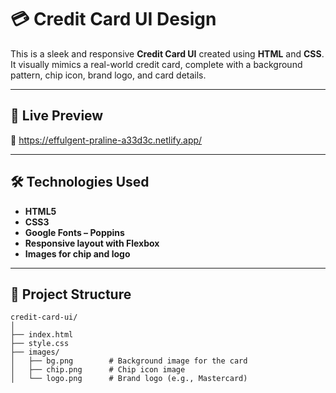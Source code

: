 # 💳 Credit Card UI Design

This is a sleek and responsive **Credit Card UI** created using **HTML** and **CSS**. It visually mimics a real-world credit card, complete with a background pattern, chip icon, brand logo, and card details.

---

## 🚀 Live Preview

🔗 https://effulgent-praline-a33d3c.netlify.app/

---

## 🛠️ Technologies Used

- **HTML5**
- **CSS3**
- **Google Fonts – Poppins**
- **Responsive layout with Flexbox**
- **Images for chip and logo**

---

## 📁 Project Structure

```
credit-card-ui/
│
├── index.html
├── style.css
├── images/
│   ├── bg.png        # Background image for the card
│   ├── chip.png      # Chip icon image
│   └── logo.png      # Brand logo (e.g., Mastercard)
```



